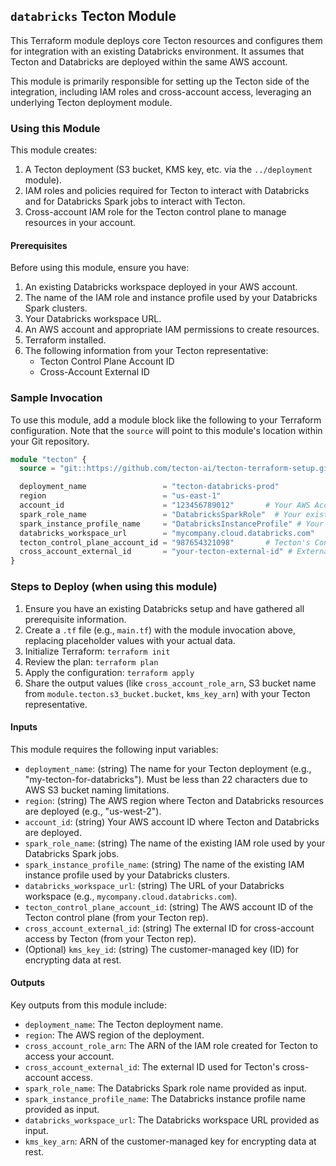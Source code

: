 ## `databricks` Tecton Module

This Terraform module deploys core Tecton resources and configures them for integration with an existing Databricks environment. It assumes that Tecton and Databricks are deployed within the same AWS account.

This module is primarily responsible for setting up the Tecton side of the integration, including IAM roles and cross-account access, leveraging an underlying Tecton deployment module.

### Using this Module

This module creates:
1.  A Tecton deployment (S3 bucket, KMS key, etc. via the `../deployment` module).
2.  IAM roles and policies required for Tecton to interact with Databricks and for Databricks Spark jobs to interact with Tecton.
3.  Cross-account IAM role for the Tecton control plane to manage resources in your account.

#### Prerequisites

Before using this module, ensure you have:
1.  An existing Databricks workspace deployed in your AWS account.
2.  The name of the IAM role and instance profile used by your Databricks Spark clusters.
3.  Your Databricks workspace URL.
4.  An AWS account and appropriate IAM permissions to create resources.
5.  Terraform installed.
6.  The following information from your Tecton representative:
    *   Tecton Control Plane Account ID
    *   Cross-Account External ID

### Sample Invocation

To use this module, add a module block like the following to your Terraform configuration. Note that the `source` will point to this module's location within your Git repository.

```terraform
module "tecton" {
  source = "git::https://github.com/tecton-ai/tecton-terraform-setup.git//modules/databricks"

  deployment_name                 = "tecton-databricks-prod"
  region                          = "us-east-1"
  account_id                      = "123456789012"       # Your AWS Account ID
  spark_role_name                 = "DatabricksSparkRole"  # Your existing Databricks Spark IAM Role name
  spark_instance_profile_name     = "DatabricksInstanceProfile" # Your existing Databricks Instance Profile name
  databricks_workspace_url        = "mycompany.cloud.databricks.com"
  tecton_control_plane_account_id = "987654321098"       # Tecton's Control Plane Account ID
  cross_account_external_id       = "your-tecton-external-id" # External ID from Tecton
}
```

### Steps to Deploy (when using this module)

1.  Ensure you have an existing Databricks setup and have gathered all prerequisite information.
2.  Create a `.tf` file (e.g., `main.tf`) with the module invocation above, replacing placeholder values with your actual data.
3.  Initialize Terraform: `terraform init`
4.  Review the plan: `terraform plan`
5.  Apply the configuration: `terraform apply`
6.  Share the output values (like `cross_account_role_arn`, S3 bucket name from `module.tecton.s3_bucket.bucket`, `kms_key_arn`) with your Tecton representative. 

#### Inputs

This module requires the following input variables:

*   `deployment_name`: (string) The name for your Tecton deployment (e.g., "my-tecton-for-databricks"). Must be less than 22 characters due to AWS S3 bucket naming limitations.
*   `region`: (string) The AWS region where Tecton and Databricks resources are deployed (e.g., "us-west-2").
*   `account_id`: (string) Your AWS account ID where Tecton and Databricks are deployed.
*   `spark_role_name`: (string) The name of the existing IAM role used by your Databricks Spark jobs.
*   `spark_instance_profile_name`: (string) The name of the existing IAM instance profile used by your Databricks clusters.
*   `databricks_workspace_url`: (string) The URL of your Databricks workspace (e.g., `mycompany.cloud.databricks.com`).
*   `tecton_control_plane_account_id`: (string) The AWS account ID of the Tecton control plane (from your Tecton rep).
*   `cross_account_external_id`: (string) The external ID for cross-account access by Tecton (from your Tecton rep).
*   (Optional) `kms_key_id`: (string) The customer-managed key (ID) for encrypting data at rest.

#### Outputs

Key outputs from this module include:

*   `deployment_name`: The Tecton deployment name.
*   `region`: The AWS region of the deployment.
*   `cross_account_role_arn`: The ARN of the IAM role created for Tecton to access your account.
*   `cross_account_external_id`: The external ID used for Tecton's cross-account access.
*   `spark_role_name`: The Databricks Spark role name provided as input.
*   `spark_instance_profile_name`: The Databricks instance profile name provided as input.
*   `databricks_workspace_url`: The Databricks workspace URL provided as input.
*   `kms_key_arn`: ARN of the customer-managed key for encrypting data at rest.

